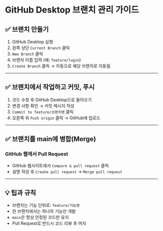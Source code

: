 # GitHub Desktop 브랜치 관리 가이드

## ✅ 브랜치 만들기

1. GitHub Desktop 실행
2. 왼쪽 상단 `Current Branch` 클릭
3. `New Branch` 클릭
4. 브랜치 이름 입력 (예: `feature/login`)
5. `Create Branch` 클릭 → 자동으로 해당 브랜치로 이동됨

---
## ✅ 브랜치에서 작업하고 커밋, 푸시

1. 코드 수정 후 GitHub Desktop으로 돌아오기
2. 변경 사항 확인 → 커밋 메시지 작성
3. `Commit to feature/브랜치명` 클릭
4. 오른쪽 위 `Push origin` 클릭 → GitHub에 업로드

---

## ✅ 브랜치를 main에 병합(Merge)

### GitHub 웹에서 Pull Request

- GitHub 웹사이트에서 `Compare & pull request` 클릭
- 설명 작성 후 `Create pull request` → `Merge pull request`


---

## 💡 팁과 규칙

- 브랜치는 기능 단위로: `feature/기능명`
- 한 브랜치에서는 하나의 기능만 개발
- `main`은 항상 안정된 코드만 유지
- Pull Request로 반드시 코드 리뷰 후 머지
